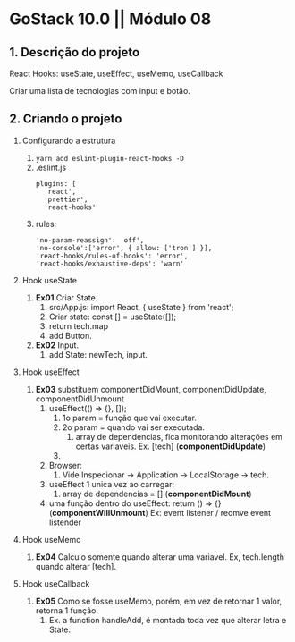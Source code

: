 # GoStack 10.0 || Módulo 08

##  1. Descrição do projeto

React Hooks: useState, useEffect, useMemo, useCallback

Criar uma lista de tecnologias com input e botão.

##  2. Criando o projeto

1.  Configurando a estrutura
    1.  `yarn add eslint-plugin-react-hooks -D`
    2.  .eslint.js
        ```
        plugins: [
          'react',
          'prettier',
          'react-hooks'
        ```
    3.  rules:
        ```
        'no-param-reassign': 'off',
        'no-console':['error', { allow: ['tron'] }],
        'react-hooks/rules-of-hooks': 'error',
        'react-hooks/exhaustive-deps': 'warn'
        ```
2.  Hook useState
    1.  **Ex01** Criar State.
        1.  src/App.js: import React, { useState } from 'react';
        2.  Criar state: const [] = useState([]);
        3.  return tech.map
        4.  add Button.
    2.  **Ex02** Input.
        1.  add State: newTech, input.

3.  Hook useEffect
    1.  **Ex03** substituem componentDidMount, componentDidUpdate, componentDidUnmount
        1.  useEffect(() => {}, []);
            1.  1o param = função que vai executar.
            2.  2o param = quando vai ser executada.
                1.  array de dependencias, fica monitorando alterações em certas variaveis. Ex. [tech] (**componentDidUpdate**)
            3.
        2.  Browser:
            1. Vide Inspecionar -> Application -> LocalStorage -> tech.
        3.  useEffect 1 unica vez ao carregar:
            1. array de dependencias = [] (**componentDidMount**)
        4.  uma função dentro do useEffect: return () => {} (**componentWillUnmount**) Ex: event listener / reomve event listender

4.  Hook useMemo
    1. **Ex04** Calculo somente quando alterar uma variavel. Ex, tech.length quando alterar [tech].

5.  Hook useCallback
    1.  **Ex05** Como se fosse useMemo, porém, em vez de retornar 1 valor, retorna 1 função.
        1.  Ex. a function handleAdd, é montada toda vez que alterar letra e State.
